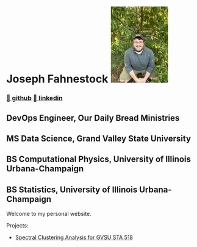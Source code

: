 # Joseph Fahnestock ![me](me_small.jpg)
### [🤖 github](https://www.github.com/jfahne) [📑 linkedin](https://www.linkedin.com/in/joseph-fahnestock-712999141)
## DevOps Engineer, Our Daily Bread Ministries
## MS Data Science, Grand Valley State University 
## BS Computational Physics, University of Illinois Urbana-Champaign
## BS Statistics, University of Illinois Urbana-Champaign

Welcome to my personal website.

Projects:

* [Spectral Clustering Analysis for GVSU STA 518](sta518final)
